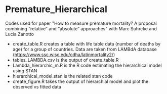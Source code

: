 # Premature_Hierarchical

Codes used for paper "How to measure premature mortality? A proposal combining “relative” and “absolute” approaches" with Marc Suhrcke and Lucia Zanotto

- create_table.R creates a table with life table data (number of deaths by age) for a group of countries. Data are taken from LAMBdA database (https://www.ssc.wisc.edu/cdha/latinmortality2/)
- tables_LAMBDA.csv is the output of create_table.R
- Lambda_hierarchic_m.R is the R code estimating the hierarchical model using STAN
- hierarchical_model.stan is the related stan code
- create_figure.R takes the output of hierarchial model and plot the observed vs fitted data
